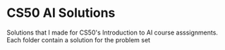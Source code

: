 # CS50 AI Solutions  
Solutions that I made for CS50's Introduction to AI course asssignments. Each folder contain a solution for the problem set
